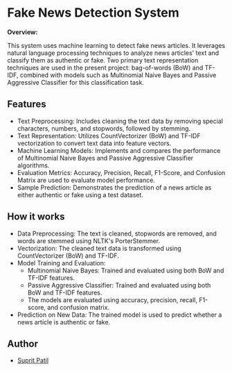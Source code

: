 
# Fake News Detection System

**Overview:**

This system uses machine learning to detect fake news articles. It leverages natural language processing techniques to analyze news articles' text and classify them as authentic or fake. Two primary text representation techniques are used in the present project: bag-of-words (BoW) and TF-IDF, combined with models such as Multinomial Naive Bayes and Passive Aggressive Classifier for this classification task.



## Features

- Text Preprocessing: Includes cleaning the text data by removing special characters, numbers, and stopwords, followed by stemming.
- Text Representation: Utilizes CountVectorizer (BoW) and TF-IDF vectorization to convert text data into feature vectors.
- Machine Learning Models: Implements and compares the performance of Multinomial Naive Bayes and Passive Aggressive Classifier algorithms.
- Evaluation Metrics: Accuracy, Precision, Recall, F1-Score, and Confusion Matrix are used to evaluate model performance.
- Sample Prediction: Demonstrates the prediction of a news article as either authentic or fake using a test dataset.
## How it works

- Data Preprocessing: The text is cleaned, stopwords are removed, and words are stemmed using NLTK's PorterStemmer.
- Vectorization: The cleaned text data is transformed using CountVectorizer (BoW) and TF-IDF.
- Model Training and Evaluation:
    - Multinomial Naive Bayes: Trained and evaluated using both BoW and TF-IDF features.
    - Passive Aggressive Classifier: Trained and evaluated using both BoW and TF-IDF features.
    - The models are evaluated using accuracy, precision, recall, F1-score, and confusion matrix.
- Prediction on New Data: The trained model is used to predict whether a news article is authentic or fake.

## Author

- [Suprit Patil](https://github.com/ssp964)

